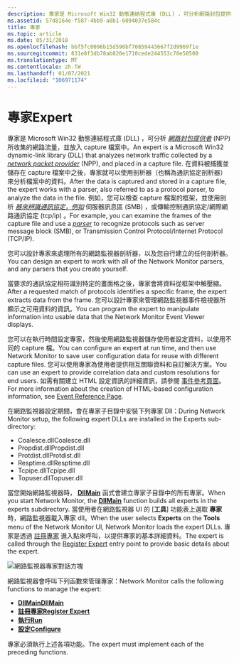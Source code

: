 ```yaml
---
description: 專家是 Microsoft Win32 動態連結程式庫 (DLL) ，可分析網路封包提供者 (NPP) 所收集的網路流量，並放入 capture 檔案中。
ms.assetid: 57d8164e-f587-4bb9-a0b1-6094037e584c
title: 專家
ms.topic: article
ms.date: 05/31/2018
ms.openlocfilehash: bbf5fc0096b15d590bf70859443667f2d9969f1e
ms.sourcegitcommit: 831e8f3db78ab820e1710cede244553c70e50500
ms.translationtype: MT
ms.contentlocale: zh-TW
ms.lasthandoff: 01/07/2021
ms.locfileid: "106971174"
---
```

# <a name="expert"></a><span data-ttu-id="3046d-103">專家</span><span class="sxs-lookup"><span data-stu-id="3046d-103">Expert</span></span>

<span data-ttu-id="3046d-104">專家是 Microsoft Win32 動態連結程式庫 (DLL) ，可分析 [*網路封包提供者*](n.md) (NPP) 所收集的網路流量，並放入 capture 檔案中。</span><span class="sxs-lookup"><span data-stu-id="3046d-104">An expert is a Microsoft Win32 dynamic-link library (DLL) that analyzes network traffic collected by a [*network packet provider*](n.md) (NPP), and placed in a capture file.</span></span> <span data-ttu-id="3046d-105">在資料被捕獲並儲存在 capture 檔案中之後，專家就可以使用剖析器（也稱為通訊協定剖析器）來分析檔案中的資料。</span><span class="sxs-lookup"><span data-stu-id="3046d-105">After the data is captured and stored in a capture file, the expert works with a parser, also referred to as a protocol parser, to analyze the data in the file.</span></span> <span data-ttu-id="3046d-106">例如，您可以檢查 capture 檔案的框架，並使用剖析 [*器來辨識通訊協定，例如*](p.md) 伺服器訊息區 (SMB) ，或傳輸控制通訊協定/網際網路通訊協定 (tcp/ip) 。</span><span class="sxs-lookup"><span data-stu-id="3046d-106">For example, you can examine the frames of the capture file and use a [*parser*](p.md) to recognize protocols such as server message block (SMB), or Transmission Control Protocol/Internet Protocol (TCP/IP).</span></span>

<span data-ttu-id="3046d-107">您可以設計專家來處理所有的網路監視器剖析器，以及您自行建立的任何剖析器。</span><span class="sxs-lookup"><span data-stu-id="3046d-107">You can design an expert to work with all of the Network Monitor parsers, and any parsers that you create yourself.</span></span>

<span data-ttu-id="3046d-108">當要求的通訊協定相符識別特定的畫面格之後，專家會將資料從框架中解壓縮。</span><span class="sxs-lookup"><span data-stu-id="3046d-108">After a requested match of protocols identifies a specific frame, the expert extracts data from the frame.</span></span> <span data-ttu-id="3046d-109">您可以設計專家來管理網路監視器事件檢視器所顯示之可用資料的資訊。</span><span class="sxs-lookup"><span data-stu-id="3046d-109">You can program the expert to manipulate information into usable data that the Network Monitor Event Viewer displays.</span></span>

<span data-ttu-id="3046d-110">您可以在執行時間設定專家，然後使用網路監視器儲存使用者設定資料，以使用不同的 capture 檔。</span><span class="sxs-lookup"><span data-stu-id="3046d-110">You can configure an expert at run time, and then use Network Monitor to save user configuration data for reuse with different capture files.</span></span> <span data-ttu-id="3046d-111">您可以使用專家為使用者提供相互關聯資料和自訂解決方案。</span><span class="sxs-lookup"><span data-stu-id="3046d-111">You can use an expert to provide correlation data and custom resolutions for end users.</span></span> <span data-ttu-id="3046d-112">如需有關建立 HTML 設定資訊的詳細資訊，請參閱 [事件參考頁面](event-reference-page.md)。</span><span class="sxs-lookup"><span data-stu-id="3046d-112">For more information about the creation of HTML-based configuration information, see [Event Reference Page](event-reference-page.md).</span></span>

<span data-ttu-id="3046d-113">在網路監視器設定期間，會在專家子目錄中安裝下列專家 Dll：</span><span class="sxs-lookup"><span data-stu-id="3046d-113">During Network Monitor setup, the following expert DLLs are installed in the Experts sub-directory:</span></span>

-   <span data-ttu-id="3046d-114">Coalesce.dll</span><span class="sxs-lookup"><span data-stu-id="3046d-114">Coalesce.dll</span></span>
-   <span data-ttu-id="3046d-115">Propdist.dll</span><span class="sxs-lookup"><span data-stu-id="3046d-115">Propdist.dll</span></span>
-   <span data-ttu-id="3046d-116">Protdist.dll</span><span class="sxs-lookup"><span data-stu-id="3046d-116">Protdist.dll</span></span>
-   <span data-ttu-id="3046d-117">Resptime.dll</span><span class="sxs-lookup"><span data-stu-id="3046d-117">Resptime.dll</span></span>
-   <span data-ttu-id="3046d-118">Tcpipe.dll</span><span class="sxs-lookup"><span data-stu-id="3046d-118">Tcpipe.dll</span></span>
-   <span data-ttu-id="3046d-119">Topuser.dll</span><span class="sxs-lookup"><span data-stu-id="3046d-119">Topuser.dll</span></span>

<span data-ttu-id="3046d-120">當您開始網路監視器時， [**DllMain**](dllmain-expert.md) 函式會建立專家子目錄中的所有專家。</span><span class="sxs-lookup"><span data-stu-id="3046d-120">When you start Network Monitor, the [**DllMain**](dllmain-expert.md) function builds all experts in the experts subdirectory.</span></span> <span data-ttu-id="3046d-121">當使用者在網路監視器 UI 的 [**工具**] 功能表上選取 **專家** 時，網路監視器載入專家 dll。</span><span class="sxs-lookup"><span data-stu-id="3046d-121">When the user selects **Experts** on the **Tools** menu of the Network Monitor UI, Network Monitor loads the expert DLLs.</span></span> <span data-ttu-id="3046d-122">專家是透過 [註冊專家](register-expert.md) 進入點來呼叫，以提供專家的基本詳細資料。</span><span class="sxs-lookup"><span data-stu-id="3046d-122">The expert is called through the [Register Expert](register-expert.md) entry point to provide basic details about the expert.</span></span>

![網路監視器專家對話方塊](images/expick.png)

<span data-ttu-id="3046d-124">網路監視器會呼叫下列函數來管理專家：</span><span class="sxs-lookup"><span data-stu-id="3046d-124">Network Monitor calls the following functions to manage the expert:</span></span>

-   [<span data-ttu-id="3046d-125">**DllMain**</span><span class="sxs-lookup"><span data-stu-id="3046d-125">**DllMain**</span></span>](dllmain-expert.md)
-   [<span data-ttu-id="3046d-126">**註冊專家**</span><span class="sxs-lookup"><span data-stu-id="3046d-126">**Register Expert**</span></span>](register-expert.md)
-   [<span data-ttu-id="3046d-127">**執行**</span><span class="sxs-lookup"><span data-stu-id="3046d-127">**Run**</span></span>](run.md)
-   [<span data-ttu-id="3046d-128">**設定**</span><span class="sxs-lookup"><span data-stu-id="3046d-128">**Configure**</span></span>](configure.md)

<span data-ttu-id="3046d-129">專家必須執行上述各項功能。</span><span class="sxs-lookup"><span data-stu-id="3046d-129">The expert must implement each of the preceding functions.</span></span>

 

 



